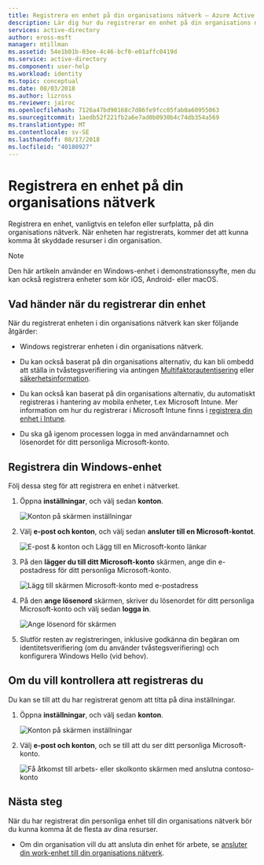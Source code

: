 ```yaml
---
title: Registrera en enhet på din organisations nätverk – Azure Active Directory | Microsoft Docs
description: Lär dig hur du registrerar en enhet på din organisations nätverk så att du kan komma åt skyddade resurser i din organisation.
services: active-directory
author: eross-msft
manager: mtillman
ms.assetid: 54e1b01b-03ee-4c46-bcf0-e01affc0419d
ms.service: active-directory
ms.component: user-help
ms.workload: identity
ms.topic: conceptual
ms.date: 08/03/2018
ms.author: lizross
ms.reviewer: jairoc
ms.openlocfilehash: 7126a47bd90168c7d86fe9fcc05fab0a60955063
ms.sourcegitcommit: 1aedb52f221fb2a6e7ad0b0930b4c74db354a569
ms.translationtype: MT
ms.contentlocale: sv-SE
ms.lasthandoff: 08/17/2018
ms.locfileid: "40180927"
---
```

# <a name="register-your-personal-device-on-your-organizations-network"></a>Registrera en enhet på din organisations nätverk
Registrera en enhet, vanligtvis en telefon eller surfplatta, på din organisations nätverk. När enheten har registrerats, kommer det att kunna komma åt skyddade resurser i din organisation.

>[!Note]
>Den här artikeln använder en Windows-enhet i demonstrationssyfte, men du kan också registrera enheter som kör iOS, Android- eller macOS.

## <a name="what-happens-when-you-register-your-device"></a>Vad händer när du registrerar din enhet
När du registrerat enheten i din organisations nätverk kan sker följande åtgärder:

- Windows registrerar enheten i din organisations nätverk.

- Du kan också baserat på din organisations alternativ, du kan bli ombedd att ställa in tvåstegsverifiering via antingen [Multifaktorautentisering](multi-factor-authentication-end-user-first-time.md) eller [säkerhetsinformation](user-help-security-info-overview.md).

- Du kan också kan baserat på din organisations alternativ, du automatiskt registreras i hantering av mobila enheter, t.ex Microsoft Intune. Mer information om hur du registrerar i Microsoft Intune finns i [registrera din enhet i Intune](https://docs.microsoft.com/intune-user-help/enroll-your-device-in-intune-all).

- Du ska gå igenom processen logga in med användarnamnet och lösenordet för ditt personliga Microsoft-konto.

## <a name="to-register-your-windows-device"></a>Registrera din Windows-enhet

Följ dessa steg för att registrera en enhet i nätverket.

1. Öppna **inställningar**, och välj sedan **konton**.

    ![Konton på skärmen inställningar](./media/user-help-register-device-on-network/register-device-settings-accounts.png)

2. Välj **e-post och konton**, och välj sedan **ansluter till en Microsoft-kontot**.

    ![E-post & konton och Lägg till en Microsoft-konto länkar](./media/user-help-register-device-on-network/register-device-email-and-accounts.png)

3. På den **lägger du till ditt Microsoft-konto** skärmen, ange din e-postadress för ditt personliga Microsoft-konto.

    ![Lägg till skärmen Microsoft-konto med e-postadress](./media/user-help-register-device-on-network/register-device-add-accounts.png)

4. På den **ange lösenord** skärmen, skriver du lösenordet för ditt personliga Microsoft-konto och välj sedan **logga in**.

    ![Ange lösenord för skärmen](./media/user-help-register-device-on-network/register-device-enter-password.png)

5. Slutför resten av registreringen, inklusive godkänna din begäran om identitetsverifiering (om du använder tvåstegsverifiering) och konfigurera Windows Hello (vid behov).

## <a name="to-make-sure-youre-registered"></a>Om du vill kontrollera att registreras du
Du kan se till att du har registrerat genom att titta på dina inställningar.

1. Öppna **inställningar**, och välj sedan **konton**.

    ![Konton på skärmen inställningar](./media/user-help-register-device-on-network/register-device-settings-accounts.png)

2. Välj **e-post och konton**, och se till att du ser ditt personliga Microsoft-konto.

    ![Få åtkomst till arbets- eller skolkonto skärmen med anslutna contoso-konto](./media/user-help-register-device-on-network/register-device-verify-account.png)

## <a name="next-steps"></a>Nästa steg
När du har registrerat din personliga enhet till din organisations nätverk bör du kunna komma åt de flesta av dina resurser.

- Om din organisation vill du att ansluta din enhet för arbete, se [ansluter din work-enhet till din organisations nätverk](user-help-join-device-on-network.md).



